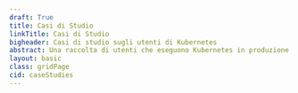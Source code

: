 ```yaml
---
draft: True
title: Casi di Studio
linkTitle: Casi di Studio
bigheader: Casi di studio sugli utenti di Kubernetes
abstract: Una raccolta di utenti che eseguono Kubernetes in produzione.
layout: basic
class: gridPage
cid: caseStudies
---
```

